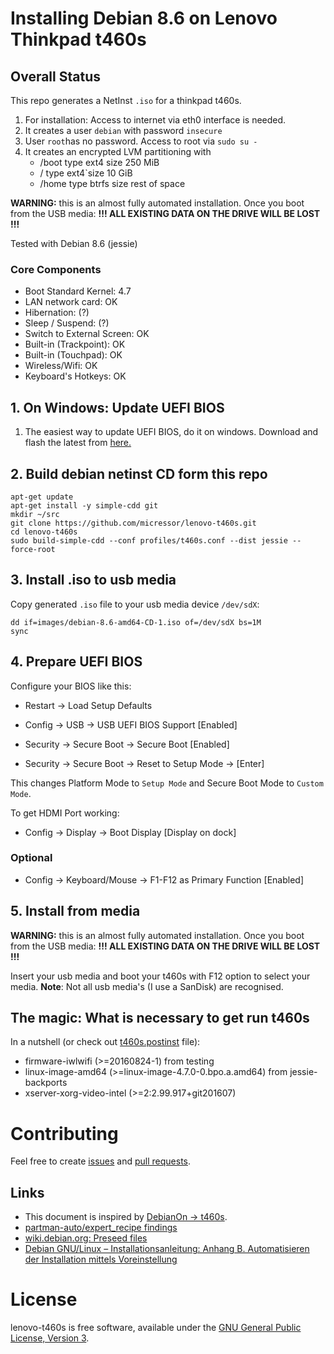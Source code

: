 # Installing Debian 8.6 on Lenovo Thinkpad t460s

## Overall Status

This repo generates a NetInst `.iso` for a thinkpad t460s.

1. For installation: Access to internet via eth0 interface is needed.
2. It creates a user `debian` with password `insecure`
3. User `root`has no password. Access to root via `sudo su -`
4. It creates an encrypted LVM partitioning with
	* /boot type ext4 size 250 MiB
	* / type ext4`size 10 GiB
	* /home type btrfs size rest of space

**WARNING:** this is an almost fully automated installation. Once you boot
from the USB media: **!!! ALL EXISTING DATA ON THE DRIVE WILL BE LOST !!!**

Tested with Debian 8.6 (jessie)

### Core Components

* Boot Standard Kernel:	4.7
* LAN network card: OK
* Hibernation: (?)
* Sleep / Suspend: (?)
* Switch to External Screen: OK
* Built-in (Trackpoint): OK
* Built-in (Touchpad): OK
* Wireless/Wifi: OK
* Keyboard's Hotkeys: OK

## 1. On Windows: Update UEFI BIOS

1. The easiest way to update UEFI BIOS, do it on windows. Download and flash
the latest from [here.](https://filedownload.lenovo.com/supportdata/product.html?id=Laptops-and-netbooks/ThinkPad-T-Series-laptops/ThinkPad-T460s)

## 2. Build debian netinst CD form this repo

	apt-get update
	apt-get install -y simple-cdd git
	mkdir ~/src
	git clone https://github.com/micressor/lenovo-t460s.git
	cd lenovo-t460s
	sudo build-simple-cdd --conf profiles/t460s.conf --dist jessie --force-root

## 3. Install .iso to usb media

Copy generated `.iso` file to your usb media device `/dev/sdX`:

	dd if=images/debian-8.6-amd64-CD-1.iso of=/dev/sdX bs=1M
	sync

## 4. Prepare UEFI BIOS

Configure your BIOS like this:

* Restart -> Load Setup Defaults

* Config -> USB -> USB UEFI BIOS Support [Enabled]

* Security -> Secure Boot -> Secure Boot [Enabled]

* Security -> Secure Boot -> Reset to Setup Mode -> [Enter]

This changes Platform Mode to `Setup Mode` and Secure Boot Mode to
`Custom Mode`.

To get HDMI Port working:

* Config -> Display -> Boot Display [Display on dock]

### Optional

* Config -> Keyboard/Mouse -> F1-F12 as Primary Function [Enabled]

## 5. Install from media

**WARNING:** this is an almost fully automated installation. Once you boot
from the USB media: **!!! ALL EXISTING DATA ON THE DRIVE WILL BE LOST !!!**

Insert your usb media and boot your t460s with F12 option to select your
media. **Note**: Not all usb media's (I use a SanDisk) are recognised.

## The magic: What is necessary to get run t460s

In a nutshell (or check out [t460s.postinst](https://github.com/micressor/lenovo-t460s/blob/master/profiles/t460s.postinst) file):

* firmware-iwlwifi (>=20160824-1) from testing
* linux-image-amd64 (>=linux-image-4.7.0-0.bpo.a.amd64) from jessie-backports
* xserver-xorg-video-intel (>=2:2.99.917+git201607)

# Contributing

Feel free to create [issues](https://github.com/micressor/lenovo-t460s/issues)
and  [pull requests](https://github.com/micressor/lenovo-t460s/pulls).

## Links

* This document is inspired by [DebianOn -> t460s](https://wiki.debian.org/InstallingDebianOn/Thinkpad/T460s/stretch).
* [partman-auto/expert_recipe findings](https://wikitech.wikimedia.org/wiki/PartMan)
* [wiki.debian.org: Preseed files](https://wiki.debian.org/DebianInstaller/Preseed)
* [Debian GNU/Linux – Installationsanleitung: Anhang B. Automatisieren der Installation mittels Voreinstellung](https://www.debian.org/releases/stable/amd64/apb.html)

# License

lenovo-t460s is free software, available under the [GNU General Public License, Version 3](http://www.gnu.org/licenses/gpl.html).
